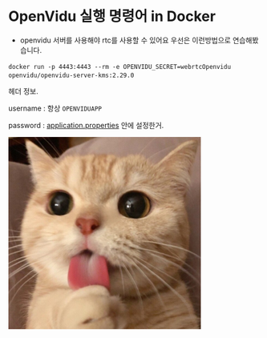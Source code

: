 # OpenVidu 실행 명령어 in Docker
- openvidu 서버를 사용해야 rtc를 사용할 수 있어요 우선은 이런방법으로 연습해봤습니다.

`docker run -p 4443:4443 --rm -e OPENVIDU_SECRET=webrtcOpenvidu openvidu/openvidu-server-kms:2.29.0`

헤더 정보.

username : 항상 `OPENVIDUAPP`

password : [application.properties](http://application.properties) 안에 설정한거.

![algocat](Readme.assets/algocat.png)